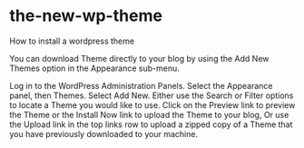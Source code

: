 # the-new-wp-theme

How to install a wordpress theme

You can download Theme directly to your blog by using the Add New Themes option in the Appearance sub-menu.

Log in to the WordPress Administration Panels.
Select the Appearance panel, then Themes.
Select Add New.
Either use the Search or Filter options to locate a Theme you would like to use.
Click on the Preview link to preview the Theme or the Install Now link to upload the Theme to your blog,
Or use the Upload link in the top links row to upload a zipped copy of a Theme that you have previously downloaded to your machine.
